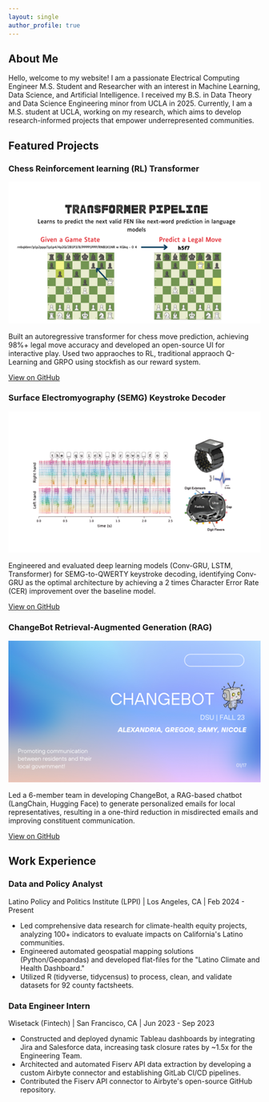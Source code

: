 ```yaml
---
layout: single
author_profile: true
---
```


<div id="about" class="section">
  <h2>About Me</h2>
  <p>Hello, welcome to my website! I am a passionate Electrical Computing Engineer M.S. Student and Researcher with an interest in Machine Learning, Data Science, and Artificial Intelligence. I received my B.S. in Data Theory and Data Science Engineering minor from UCLA in 2025. Currently, I am a M.S. student at UCLA, working on my research, which aims to develop research-informed projects that empower underrepresented communities.</p>
</div>

<div id="projects" class="section">
  <h2>Featured Projects</h2>
  <h3>Chess Reinforcement learning (RL) Transformer</h3>
  <div class="project-item-alternating">
    <div class="project-image">
      <img src="/assets/images/chess-rl.png" alt="Chess RL Transformer" />
    </div>
    <div class="project-details">
      <p>Built an autoregressive transformer for chess move prediction, achieving 98%+ legal move accuracy and developed an open-source UI for interactive play. Used two appraoches to RL, traditional appraoch Q-Learning and GRPO using stockfish as our reward system.</p>
      <a href="https://github.com/EmilGou/RL-Chess" class="btn btn--primary" target="_blank" rel="noopener noreferrer">View on GitHub</a>
    </div>
  </div>

  <div class="project-item-alternating">
    <h3>Surface Electromyography (SEMG) Keystroke Decoder</h3>
    <div class="project-image">
      <img src="/assets/images/semg-keystroke.png" alt="SEMG Keystroke Decoder" />
    </div>
    <div class="project-details">
      <p>Engineered and evaluated deep learning models (Conv-GRU, LSTM, Transformer) for SEMG-to-QWERTY keystroke decoding, identifying Conv-GRU as the optimal architecture by achieving a 2 times Character Error Rate (CER) improvement over the baseline model.</p>
      <a href="https://github.com/alejandresam/emg2qwerty" class="btn btn--primary" target="_blank" rel="noopener noreferrer">View on GitHub</a>
    </div>
  </div>

  <div class="project-item-alternating">
    <h3>ChangeBot Retrieval-Augmented Generation (RAG)</h3>
    <div class="project-image">
      <img src="/assets/images/changebot.png" alt="ChangeBot" />
    </div>
    <div class="project-details">
      <p>Led a 6-member team in developing ChangeBot, a RAG-based chatbot (LangChain, Hugging Face) to generate personalized emails for local representatives, resulting in a one-third reduction in misdirected emails and improving constituent communication.</p>
      <a href="https://www.canva.com/design/DAF1bLTsLLQ/cjCLoRAA2Tckw4SrSnQhrQ/view?utm_content=DAF1bLTsLLQ&utm_campaign=designshare&utm_medium=link2&utm_source=uniquelinks&utlId=had1a13e0a4" class="btn btn--primary" target="_blank" rel="noopener noreferrer">View on GitHub</a>
    </div>
  </div>
</div>

<div id="experience" class="section">
  <h2>Work Experience</h2>
  <div class="experience-item">
    <div class="experience-header">
      <h3>Data and Policy Analyst</h3>
      <p>Latino Policy and Politics Institute (LPPI) | Los Angeles, CA | Feb 2024 - Present</p>
    </div>
    <div class="experience-body">
      <ul>
        <li>Led comprehensive data research for climate-health equity projects, analyzing 100+ indicators to evaluate impacts on California's Latino communities.</li>
        <li>Engineered automated geospatial mapping solutions (Python/Geopandas) and developed flat-files for the "Latino Climate and Health Dashboard."</li>
        <li>Utilized R (tidyverse, tidycensus) to process, clean, and validate datasets for 92 county factsheets.</li>
      </ul>
    </div>
  </div>
  <div class="experience-item">
    <div class="experience-header">
      <h3>Data Engineer Intern</h3>
      <p>Wisetack (Fintech) | San Francisco, CA | Jun 2023 - Sep 2023</p>
    </div>
    <div class="experience-body">
      <ul>
        <li>Constructed and deployed dynamic Tableau dashboards by integrating Jira and Salesforce data, increasing task closure rates by ~1.5x for the Engineering Team.</li>
        <li>Architected and automated Fiserv API data extraction by developing a custom Airbyte connector and establishing GitLab CI/CD pipelines.</li>
        <li>Contributed the Fiserv API connector to Airbyte's open-source GitHub repository.</li>
      </ul>
    </div>
  </div>
</div>